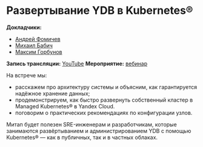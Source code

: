 # Развертывание YDB в Kubernetes®

**Докладчики:**

* [Андрей Фомичев](https://www.linkedin.com/in/andrey-fomichev)
* [Михаил Бабич](https://www.linkedin.com/in/mikhail-babich-807700270/)
* [Максим Горбунов](https://www.linkedin.com/in/maksim-gorbunov-20283a55/)

**Запись трансляции:** [YouTube](https://www.youtube.com/watch?v=qzcB5OQaiYY)
**Мероприятие:** [вебинар](https://cloud.yandex.ru/events/758)

На встрече мы:

* расскажем про архитектуру системы и объясним, как гарантируется надёжное хранение данных;
* продемонстрируем, как быстро развернуть собственный кластер в Managed Kubernetes® в Yandex Cloud.
* поговорим о практических рекомендациях по конфигурации узлов.

Митап будет полезен SRE-инженерам и разработчикам, которые занимаются развёртыванием и администрированием YDB с помощью Kubernetes® — как в публичных, так и в частных облаках.